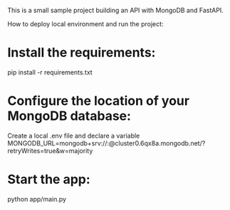 This is a small sample project building an API with MongoDB and FastAPI.

How to deploy local environment and run the project:

# Install the requirements:
pip install -r requirements.txt

# Configure the location of your MongoDB database:
Create a local .env file and declare a variable MONGODB_URL=mongodb+srv://<username>:<password>@cluster0.6qx8a.mongodb.net/?retryWrites=true&w=majority

# Start the app:
python app/main.py
